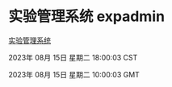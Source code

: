 # 实验管理系统 expadmin
[实验管理系统](http://:56808/expadmin-782313d2-e1b1-4ea7-932e-3a55e6a1a4d0/)

2023年 08月 15日 星期二 18:00:03 CST

2023年 08月 15日 星期二 10:00:03 GMT
